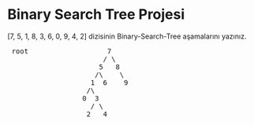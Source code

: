 # Binary Search Tree Projesi
[7, 5, 1, 8, 3, 6, 0, 9, 4, 2] dizisinin Binary-Search-Tree aşamalarını yazınız.

<pre> root                   7
                       / \
                      5   8  
                     /\    \
                    1  6    9
                   /\
                  0  3
                    / \
                   2   4
</pre>
